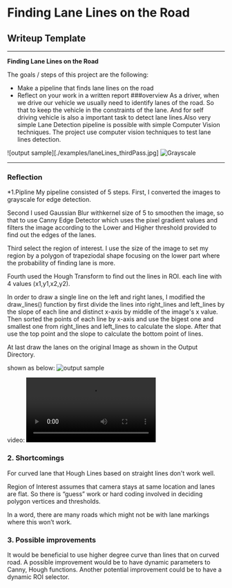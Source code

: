 # **Finding Lane Lines on the Road** 

## Writeup Template



---

**Finding Lane Lines on the Road**

The goals / steps of this project are the following:
* Make a pipeline that finds lane lines on the road
* Reflect on your work in a written report
###overview
As a driver, when we drive our vehicle we usually need to identify lanes of the road. So that to keep the vehicle in the constraints of the lane. And for self driving vehicle is also a important task to detect lane lines.Also very simple Lane Detection pipeline is possible with simple Computer Vision techniques. The project use computer vision techniques to test lane lines detection.

![output sample][./examples/laneLines_thirdPass.jpg]
![Grayscale](./examples/grayscale.jpg)

---

### Reflection



*1.Pipline
My pipeline consisted of 5 steps. 
First, I converted the images to grayscale for edge detection.

Second I used Gaussian Blur withkernel size of 5 to smoothen the image, so that to use Canny Edge Detector which uses the pixel gradient values and filters the image according to the Lower and Higher threshold provided to find out the edges of the lanes.

Third select the region of interest. I use the size of the image to set my region by a polygon of trapeziodal shape focusing on the lower part where the probability of finding lane is more.


Fourth used the Hough Transform to find out the lines in ROI. each line with 4 values (x1,y1,x2,y2).


In order to draw a single line on the left and right lanes, I modified the draw_lines() function by first divide the lines into right_lines and left_lines by the slope of each line and distinct  x-axis by middle of the image's x value.
Then sorted the points of each line by x-axis and use the bigest one and smallest one from right_lines and left_lines to calculate the slope. 
After that use the top point and the slope to calculate the bottom point of lines. 


At last draw the lanes on the original Image as shown in the Output Directory.


shown as below:
![output sample](./test_images_output/line-solidWhiteRight.jpg)

video:
![video](./test_videos_output/solodYellowLeft.mp4)
### 2. Shortcomings

For curved lane that Hough Lines based on straight lines don't work well.

Region of Interest assumes that camera stays at same location and lanes are flat. So there is “guess” work or hard coding involved in deciding polygon vertices and thresholds.

In a word, there are many roads which might not be with lane markings where this won’t work.



### 3. Possible improvements

It would be beneficial to use higher degree curve than lines that on curved road.
A possible improvement would be to have dynamic parameters to Canny, Hough functions.
Another potential improvement could be to have a dynamic ROI selector.
